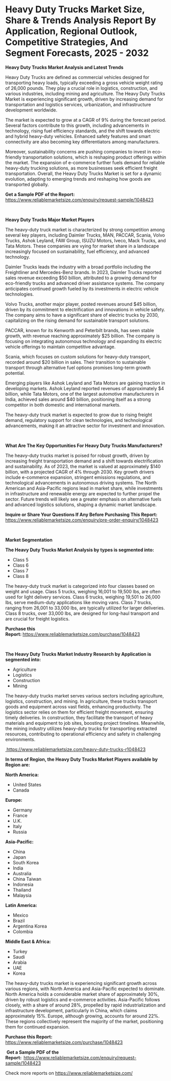 <p><h1>Heavy Duty Trucks Market Size, Share & Trends Analysis Report By Application, Regional Outlook, Competitive Strategies, And Segment Forecasts, 2025 - 2032</h1></p><p><strong>Heavy Duty Trucks Market Analysis and Latest Trends</strong></p>
<p><p>Heavy Duty Trucks are defined as commercial vehicles designed for transporting heavy loads, typically exceeding a gross vehicle weight rating of 26,000 pounds. They play a crucial role in logistics, construction, and various industries, including mining and agriculture. The Heavy Duty Trucks Market is experiencing significant growth, driven by increasing demand for transportation and logistics services, urbanization, and infrastructure development worldwide. </p><p>The market is expected to grow at a CAGR of 9% during the forecast period. Several factors contribute to this growth, including advancements in technology, rising fuel efficiency standards, and the shift towards electric and hybrid heavy-duty vehicles. Enhanced safety features and smart connectivity are also becoming key differentiators among manufacturers. </p><p>Moreover, sustainability concerns are pushing companies to invest in eco-friendly transportation solutions, which is reshaping product offerings within the market. The expansion of e-commerce further fuels demand for reliable heavy-duty trucking solutions, as more businesses seek efficient freight transportation. Overall, the Heavy Duty Trucks Market is set for a dynamic evolution, adapting to emerging trends and reshaping how goods are transported globally.</p></p>
<p><strong>Get a Sample PDF of the Report:&nbsp;</strong> <a href="https://www.reliablemarketsize.com/enquiry/request-sample/1048423?utm_campaign=2284&utm_medium=2&utm_source=Github&utm_content=ia&utm_term=28022025&utm_id=heavy-duty-trucks">https://www.reliablemarketsize.com/enquiry/request-sample/1048423</a></p>
<p>&nbsp;</p>
<p><strong>Heavy Duty Trucks Major Market Players</strong></p>
<p><p>The heavy-duty truck market is characterized by strong competition among several key players, including Daimler Trucks, MAN, PACCAR, Scania, Volvo Trucks, Ashok Leyland, FAW Group, ISUZU Motors, Iveco, Mack Trucks, and Tata Motors. These companies are vying for market share in a landscape increasingly focused on sustainability, fuel efficiency, and advanced technology.</p><p>Daimler Trucks leads the industry with a broad portfolio including the Freightliner and Mercedes-Benz brands. In 2023, Daimler Trucks reported sales revenue exceeding $50 billion, attributed to a growing demand for eco-friendly trucks and advanced driver assistance systems. The company anticipates continued growth fueled by its investments in electric vehicle technologies.</p><p>Volvo Trucks, another major player, posted revenues around $45 billion, driven by its commitment to electrification and innovations in vehicle safety. The company aims to have a significant share of electric trucks by 2030, capitalizing on the rising demand for sustainable transport solutions.</p><p>PACCAR, known for its Kenworth and Peterbilt brands, has seen stable growth, with revenue reaching approximately $25 billion. The company is focusing on integrating autonomous technology and expanding its electric vehicle offerings to maintain competitive advantage.</p><p>Scania, which focuses on custom solutions for heavy-duty transport, recorded around $20 billion in sales. Their transition to sustainable transport through alternative fuel options promises long-term growth potential.</p><p>Emerging players like Ashok Leyland and Tata Motors are gaining traction in developing markets. Ashok Leyland reported revenues of approximately $4 billion, while Tata Motors, one of the largest automotive manufacturers in India, achieved sales around $40 billion, positioning itself as a strong competitor in both domestic and international markets. </p><p>The heavy-duty truck market is expected to grow due to rising freight demand, regulatory support for clean technologies, and technological advancements, making it an attractive sector for investment and innovation.</p></p>
<p>&nbsp;</p>
<p><strong>What Are The Key Opportunities For Heavy Duty Trucks Manufacturers?</strong></p>
<p><p>The heavy-duty trucks market is poised for robust growth, driven by increasing freight transportation demand and a shift towards electrification and sustainability. As of 2023, the market is valued at approximately $140 billion, with a projected CAGR of 4% through 2030. Key growth drivers include e-commerce expansion, stringent emissions regulations, and technological advancements in autonomous driving systems. The North American and Asia-Pacific regions lead in market share, while investments in infrastructure and renewable energy are expected to further propel the sector. Future trends will likely see a greater emphasis on alternative fuels and advanced logistics solutions, shaping a dynamic market landscape.</p></p>
<p><strong>Inquire or Share Your Questions If Any Before Purchasing This Report:</strong> <a href="https://www.reliablemarketsize.com/enquiry/pre-order-enquiry/1048423?utm_campaign=2284&utm_medium=2&utm_source=Github&utm_content=ia&utm_term=28022025&utm_id=heavy-duty-trucks">https://www.reliablemarketsize.com/enquiry/pre-order-enquiry/1048423</a></p>
<p>&nbsp;</p>
<p><strong>Market Segmentation</strong></p>
<p><strong>The Heavy Duty Trucks Market Analysis by types is segmented into:</strong></p>
<p><ul><li>Class 5</li><li>Class 6</li><li>Class 7</li><li>Class 8</li></ul></p>
<p><p>The heavy-duty truck market is categorized into four classes based on weight and usage. Class 5 trucks, weighing 16,001 to 19,500 lbs, are often used for light delivery services. Class 6 trucks, weighing 19,501 to 26,000 lbs, serve medium-duty applications like moving vans. Class 7 trucks, ranging from 26,001 to 33,000 lbs, are typically utilized for larger deliveries. Class 8 trucks, over 33,000 lbs, are designed for long-haul transport and are crucial for freight logistics.</p></p>
<p><strong>Purchase this Report:&nbsp;</strong><a href="https://www.reliablemarketsize.com/purchase/1048423?utm_campaign=2284&utm_medium=2&utm_source=Github&utm_content=ia&utm_term=28022025&utm_id=heavy-duty-trucks">https://www.reliablemarketsize.com/purchase/1048423</a></p>
<p>&nbsp;</p>
<p><strong>The Heavy Duty Trucks Market Industry Research by Application is segmented into:</strong></p>
<p><ul><li>Agriculture</li><li>Logistics</li><li>Construction</li><li>Mining</li></ul></p>
<p><p>The heavy-duty trucks market serves various sectors including agriculture, logistics, construction, and mining. In agriculture, these trucks transport goods and equipment across vast fields, enhancing productivity. The logistics sector relies on them for efficient freight movement, ensuring timely deliveries. In construction, they facilitate the transport of heavy materials and equipment to job sites, boosting project timelines. Meanwhile, the mining industry utilizes heavy-duty trucks for transporting extracted resources, contributing to operational efficiency and safety in challenging environments.</p></p>
<p><a href="https://www.reliablemarketsize.com/heavy-duty-trucks-r1048423?utm_campaign=2284&utm_medium=2&utm_source=Github&utm_content=ia&utm_term=28022025&utm_id=heavy-duty-trucks">&nbsp;https://www.reliablemarketsize.com/heavy-duty-trucks-r1048423</a></p>
<p><strong>In terms of Region, the Heavy Duty Trucks Market Players available by Region are:</strong></p>
<p>
    <p> <strong> North America: </strong>
        <ul>
            <li>United States</li>
            <li>Canada</li>
        </ul>
        </p> 
    <p> <strong> Europe: </strong>
        <ul>
            <li>Germany</li>
            <li>France</li>
            <li>U.K.</li>
            <li>Italy</li>
            <li>Russia</li>
        </ul>
        </p> 
    <p> <strong> Asia-Pacific: </strong>
        <ul>
            <li>China</li>
            <li>Japan</li>
            <li>South Korea</li>
            <li>India</li>
            <li>Australia</li>
            <li>China Taiwan</li>
            <li>Indonesia</li>
            <li>Thailand</li>
            <li>Malaysia</li>
        </ul>
        </p> 
    <p> <strong> Latin America: </strong>
        <ul>
            <li>Mexico</li>
            <li>Brazil</li>
            <li>Argentina Korea</li>
            <li>Colombia</li>
        </ul>
        </p> 
    <p> <strong> Middle East & Africa: </strong>
        <ul>
            <li>Turkey</li>
            <li>Saudi</li>
            <li>Arabia</li>
            <li>UAE</li>
            <li>Korea</li>
        </ul>
    </p>
    </p>
<p><p>The heavy-duty trucks market is experiencing significant growth across various regions, with North America and Asia-Pacific expected to dominate. North America holds a considerable market share of approximately 30%, driven by robust logistics and e-commerce activities. Asia-Pacific follows closely, with a share of around 28%, propelled by rapid industrialization and infrastructure development, particularly in China, which claims approximately 15%. Europe, although growing, accounts for around 22%. These regions collectively represent the majority of the market, positioning them for continued expansion.</p></p>
<p><strong>Purchase this Report: </strong><a href="https://www.reliablemarketsize.com/purchase/1048423?utm_campaign=2284&utm_medium=2&utm_source=Github&utm_content=ia&utm_term=28022025&utm_id=heavy-duty-trucks">https://www.reliablemarketsize.com/purchase/1048423</a></p>
<p>&nbsp;<strong>Get a Sample PDF of the Report:&nbsp;&nbsp;</strong><a href="https://www.reliablemarketsize.com/enquiry/request-sample/1048423?utm_campaign=2284&utm_medium=2&utm_source=Github&utm_content=ia&utm_term=28022025&utm_id=heavy-duty-trucks">https://www.reliablemarketsize.com/enquiry/request-sample/1048423</a></p>
<p><strong></strong></p>
<p>Check more reports on <a href="https://www.reliablemarketsize.com/?utm_campaign=2284&utm_medium=2&utm_source=Github&utm_content=ia&utm_term=28022025&utm_id=heavy-duty-trucks">https://www.reliablemarketsize.com/</a></p>